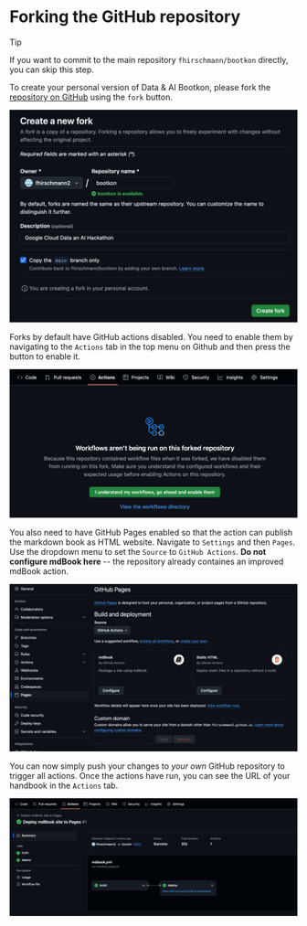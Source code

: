 # Forking the GitHub repository

<div class="mdbook-alerts mdbook-alerts-tip">
<p class="mdbook-alerts-title">
  <span class="mdbook-alerts-icon"></span>
  Tip
</p>
<p>If you want to commit to the main repository <code>fhirschmann/bootkon</code> directly, you can skip this step. </p>
</div>

To create your personal version of Data & AI Bootkon, please fork the [repository on GitHub](https://github.com/fhirschmann/bootkon)
using the `fork` button.

![](../img/github/fork_screen.png)

Forks by default have GitHub actions disabled. You need to enable them by navigating to the `Actions` tab in the top menu on Github and then press the button to enable it.

![](../img/github/enable_actions.png)

You also need to have GitHub Pages enabled so that the action can publish the markdown book as HTML website. Navigate to `Settings` and then `Pages`.
Use the dropdown menu to set the `Source` to `GitHub Actions`. **Do not configure mdBook here** -- the repository already containes an improved mdBook action.

![](../img/github/pages_screen.png)

You can now simply push your changes to *your own* GitHub repository to trigger all actions. Once the actions have run, you can see the URL of your handbook
in the `Actions` tab.

![](../img/github/actions_url.png)